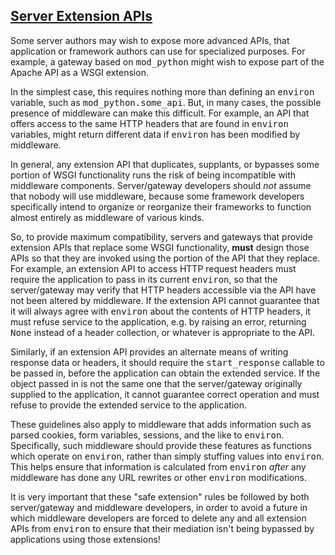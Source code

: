 ## [Server Extension APIs](#id37)

Some server authors may wish to expose more advanced APIs, that
application or framework authors can use for specialized purposes.
For example, a gateway based on <tt class="docutils literal">mod_python</tt> might wish to expose
part of the Apache API as a WSGI extension.

In the simplest case, this requires nothing more than defining an
<tt class="docutils literal">environ</tt> variable, such as <tt class="docutils literal">mod_python.some_api</tt>.  But, in many
cases, the possible presence of middleware can make this difficult.
For example, an API that offers access to the same HTTP headers that
are found in <tt class="docutils literal">environ</tt> variables, might return different data if
<tt class="docutils literal">environ</tt> has been modified by middleware.

In general, any extension API that duplicates, supplants, or bypasses
some portion of WSGI functionality runs the risk of being incompatible
with middleware components.  Server/gateway developers should _not_
assume that nobody will use middleware, because some framework
developers specifically intend to organize or reorganize their
frameworks to function almost entirely as middleware of various kinds.

So, to provide maximum compatibility, servers and gateways that
provide extension APIs that replace some WSGI functionality, **must**
design those APIs so that they are invoked using the portion of the
API that they replace.  For example, an extension API to access HTTP
request headers must require the application to pass in its current
<tt class="docutils literal">environ</tt>, so that the server/gateway may verify that HTTP headers
accessible via the API have not been altered by middleware.  If the
extension API cannot guarantee that it will always agree with
<tt class="docutils literal">environ</tt> about the contents of HTTP headers, it must refuse service
to the application, e.g. by raising an error, returning <tt class="docutils literal">None</tt>
instead of a header collection, or whatever is appropriate to the API.

Similarly, if an extension API provides an alternate means of writing
response data or headers, it should require the <tt class="docutils literal">start_response</tt>
callable to be passed in, before the application can obtain the
extended service.  If the object passed in is not the same one that
the server/gateway originally supplied to the application, it cannot
guarantee correct operation and must refuse to provide the extended
service to the application.

These guidelines also apply to middleware that adds information such
as parsed cookies, form variables, sessions, and the like to
<tt class="docutils literal">environ</tt>.  Specifically, such middleware should provide these
features as functions which operate on <tt class="docutils literal">environ</tt>, rather than simply
stuffing values into <tt class="docutils literal">environ</tt>.  This helps ensure that information
is calculated from <tt class="docutils literal">environ</tt> _after_ any middleware has done any URL
rewrites or other <tt class="docutils literal">environ</tt> modifications.

It is very important that these "safe extension" rules be followed by
both server/gateway and middleware developers, in order to avoid a
future in which middleware developers are forced to delete any and all
extension APIs from <tt class="docutils literal">environ</tt> to ensure that their mediation isn't
being bypassed by applications using those extensions!
